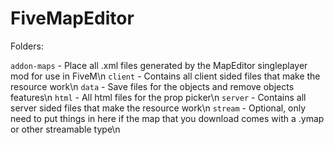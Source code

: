 # FiveMapEditor
 
Folders:

`addon-maps` - Place all .xml files generated by the MapEditor singleplayer mod for use in FiveM\n
`client` - Contains all client sided files that make the resource work\n
`data` - Save files for the objects and remove objects features\n
`html` - All html files for the prop picker\n
`server` - Contains all server sided files that make the resource work\n
`stream` - Optional, only need to put things in here if the map that you download comes with a .ymap or other streamable type\n
